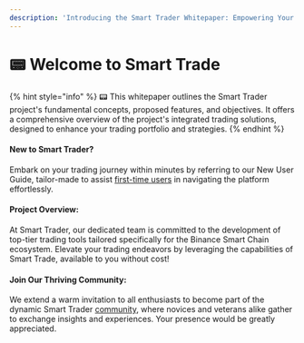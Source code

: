 ```yaml
---
description: 'Introducing the Smart Trader Whitepaper: Empowering Your Trading Journey'
---
```


# 📟 Welcome to Smart Trade

{% hint style="info" %}
📟 This whitepaper outlines the Smart Trader project's fundamental concepts, proposed features, and objectives. It offers a comprehensive overview of the project's integrated trading solutions, designed to enhance your trading portfolio and strategies.
{% endhint %}

####

#### New to Smart Trader?&#x20;

Embark on your trading journey within minutes by referring to our New User Guide, tailor-made to assist [first-time users](group-1/first-time-user.md) in navigating the platform effortlessly.

#### Project Overview:&#x20;

At Smart Trader, our dedicated team is committed to the development of top-tier trading tools tailored specifically for the Binance Smart Chain ecosystem. Elevate your trading endeavors by leveraging the capabilities of Smart Trade, available to you without cost!

#### Join Our Thriving Community:&#x20;

We extend a warm invitation to all enthusiasts to become part of the dynamic Smart Trader  [community](faq/community.md), where novices and veterans alike gather to exchange insights and experiences. Your presence would be greatly appreciated.
